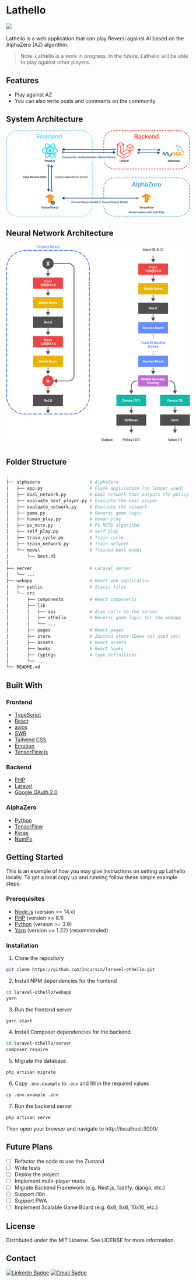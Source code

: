 # Lathello

<img src="./images/gameplay.gif"></img>

Lathello is a web application that can play Reversi against AI based on the AlphaZero (AZ) algorithm.

> Note: Lathello is a work in progress. In the future, Lathello will be able to play against other players.

## Features

- Play against AZ
- You can also write posts and comments on the community

## System Architecture

<img src="./images/system-architecture.png"></img>

## Neural Network Architecture

<img src="./images/network-architecture.png"></img>

## Folder Structure

```bash
.
├── alphazero                   # AlphaZero
│   ├── app.py                  # Flask application (no longer used)
│   ├── dual_network.py         # Dual network that outputs the policy and value using ResNet
│   ├── evaluate_best_player.py # Evaluate the best player
│   ├── evaluate_network.py     # Evaluate the network
│   ├── game.py                 # Reversi game logic
│   ├── human_play.py           # Human play
│   ├── pv_mcts.py              # PV MCTS algorithm
│   ├── self_play.py            # Self play
│   ├── train_cycle.py          # Train cycle
│   ├── train_network.py        # Train network
│   └── model                   # Trained best model
│       └── best.h5
│
├── server                      # Laravel server
│   └── ...
├── webapp                      # React web application
│   ├── public                  # Static files
│   └── src
│       ├── components          # React components
│       ├── lib
│       │   ├── api             # Ajax calls to the server
│       │   ├── othello         # Reversi game logic for the webapp
│       │   └── ...
│       ├── pages               # React pages
│       ├── store               # Zustand store (Does not used yet)
│       ├── assets              # React assets
│       ├── hooks               # React hooks
│       ├── typings             # type definitions
│       └── ...
└── README.md
```

## Built With

### Frontend

- [TypeScript](https://www.typescriptlang.org)
- [React](https://reactjs.org)
- [axios](https://axios-http.com/)
- [SWR](https://swr.vercel.app)
- [Tailwind CSS](https://tailwindcss.com)
- [Emotion](https://emotion.sh)
- [TensorFlow.js](https://www.tensorflow.org/js)

### Backend

- [PHP](https://www.php.net)
- [Laravel](https://laravel.com)
- [Google OAuth 2.0](https://developers.google.com/identity/protocols/OAuth2)

### AlphaZero

- [Python](https://www.python.org)
- [TensorFlow](https://www.tensorflow.org)
- [Keras](https://keras.io)
- [NumPy](https://www.numpy.org)

## Getting Started

This is an example of how you may give instructions on setting up Lathello locally. To get a local copy up and running follow these simple example steps.

### Prerequisites

- [Node.js](https://nodejs.org) (version >= 14.x)
- [PHP](https://www.php.net) (version >= 8.1)
- [Python](https://www.python.org) (version >= 3.9)
- [Yarn](https://yarnpkg.com) (version >= 1.22) (recommended)

### Installation

1. Clone the repository

```bash
git clone https://github.com/1ncursio/laravel-othello.git
```

2. Install NPM dependencies for the frontend

```bash
cd laravel-othello/webapp
yarn
```

3. Run the frontend server

```bash
yarn start
```

4. Install Composer dependencies for the backend

```bash
cd laravel-othello/server
composer require
```

5. Migrate the database

```bash
php artisan migrate
```

6. Copy `.env.example` to `.env` and fill in the required values

```bash
cp .env.example .env
```

7. Run the backend server

```bash
php artisan serve
```

Then open your browser and navigate to http://localhost:3000/

## Future Plans

- [ ] Refactor the code to use the Zustand
- [ ] Write tests
- [ ] Deploy the project
- [ ] Implement multi-player mode
- [ ] Migrate Backend Framework (e.g. Nest.js, fastify, django, etc.)
- [ ] Support i18n
- [ ] Support PWA
- [ ] Implement Scalable Game Board (e.g. 6x6, 8x8, 10x10, etc.)

## License

Distributed under the MIT License. See LICENSE for more information.

## Contact

[![Linkedin Badge](https://img.shields.io/badge/-LinkedIn-blue?style=flat-square&logo=Linkedin&logoColor=white&link=https://www.linkedin.com/in/seong-yun-byeon-8183a8113/)](https://www.linkedin.com/in/yechan-kim-710186230/)
[![Gmail Badge](https://img.shields.io/badge/Gmail-d14836?style=flat-square&logo=Gmail&logoColor=white&link=mailto:snugyun01@gmail.com)](mailto:ckswn1323@g.yju.ac.kr)

